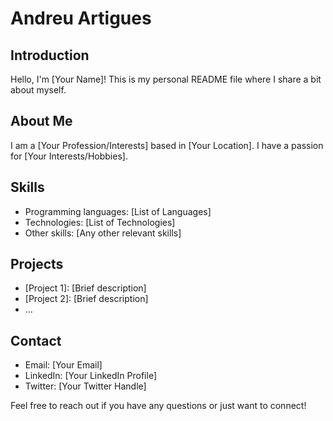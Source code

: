 # Andreu Artigues

## Introduction
Hello, I'm [Your Name]! This is my personal README file where I share a bit about myself.

## About Me
I am a [Your Profession/Interests] based in [Your Location]. I have a passion for [Your Interests/Hobbies].

## Skills
- Programming languages: [List of Languages]
- Technologies: [List of Technologies]
- Other skills: [Any other relevant skills]

## Projects
- [Project 1]: [Brief description]
- [Project 2]: [Brief description]
- ...

## Contact
- Email: [Your Email]
- LinkedIn: [Your LinkedIn Profile]
- Twitter: [Your Twitter Handle]

Feel free to reach out if you have any questions or just want to connect!
